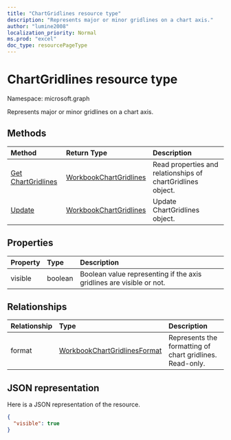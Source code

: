 ```yaml
---
title: "ChartGridlines resource type"
description: "Represents major or minor gridlines on a chart axis."
author: "lumine2008"
localization_priority: Normal
ms.prod: "excel"
doc_type: resourcePageType
---
```


# ChartGridlines resource type

Namespace: microsoft.graph

Represents major or minor gridlines on a chart axis.


## Methods

| Method		   | Return Type	|Description|
|:---------------|:--------|:----------|
|[Get ChartGridlines](../api/chartgridlines-get.md) | [WorkbookChartGridlines](chartgridlines.md) |Read properties and relationships of chartGridlines object.|
|[Update](../api/chartgridlines-update.md) | [WorkbookChartGridlines](chartgridlines.md)	|Update ChartGridlines object. |

## Properties
| Property	   | Type	|Description|
|:---------------|:--------|:----------|
|visible|boolean|Boolean value representing if the axis gridlines are visible or not.|

## Relationships
| Relationship | Type	|Description|
|:---------------|:--------|:----------|
|format|[WorkbookChartGridlinesFormat](chartgridlinesformat.md)|Represents the formatting of chart gridlines. Read-only.|

## JSON representation

Here is a JSON representation of the resource.

<!-- {
  "blockType": "resource",
  "baseType": "microsoft.graph.entity",
  "optionalProperties": [

  ],
  "@odata.type": "microsoft.graph.workbookChartGridlines"
}-->

```json
{
  "visible": true
}

```

<!-- uuid: 8fcb5dbc-d5aa-4681-8e31-b001d5168d79
2015-10-25 14:57:30 UTC -->
<!-- {
  "type": "#page.annotation",
  "description": "ChartGridlines resource",
  "keywords": "",
  "section": "documentation",
  "tocPath": ""
}-->
